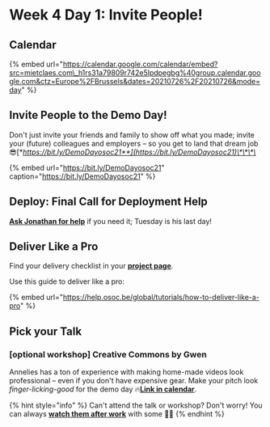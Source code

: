 # Week 4 Day 1: Invite People!

## Calendar

{% embed url="https://calendar.google.com/calendar/embed?src=mietclaes.com\_h1rs31a79809r742e5lpdpegbg%40group.calendar.google.com&ctz=Europe%2FBrussels&dates=20210726%2F20210726&mode=day" %}

## Invite People to the Demo Day!

Don't just invite your friends and family to show off what you made; invite your \(future\) colleagues and employers – so you get to land that dream job 😎[**https://bit.ly/DemoDayosoc21**](https://bit.ly/DemoDayosoc21)\*\*\*\*

{% embed url="https://bit.ly/DemoDayosoc21" caption="https://bit.ly/DemoDayosoc21" %}

## Deploy: Final Call for Deployment Help

[**Ask Jonathan for help**](https://github.com/osoc21/technical-support) if you need it; Tuesday is his last day!

## Deliver Like a Pro

Find your delivery checklist in your [**project page**](../../projects-partners/projects-partners-overview.md).

Use this guide to deliver like a pro:

{% embed url="https://help.osoc.be/global/tutorials/how-to-deliver-like-a-pro" %}

## Pick your Talk

### \[optional workshop\] Creative Commons by Gwen

Annelies has a ton of experience with making home-made videos look professional – even if you don't have expensive gear. Make your pitch look _finger-licking-good_ for the demo day 🔥[**Link in calendar**](week-4-day-1.md#calendar).

{% hint style="info" %}
Can't attend the talk or workshop? Don't worry! You can always [**watch them after work**](../../workshops-and-talks.md) with some 🍿🥤
{% endhint %}

